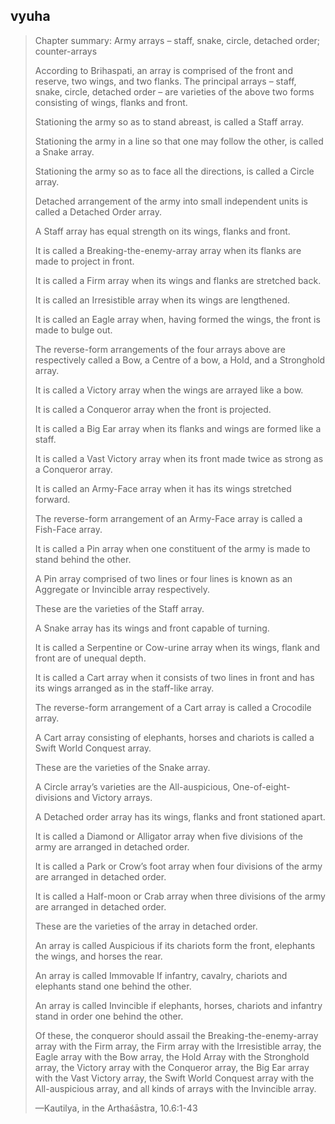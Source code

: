 ## vyuha
> Chapter summary: Army arrays – staff, snake, circle, detached order; counter-arrays
> 
> According to Brihaspati, an array is comprised of the front and reserve, two wings, and two flanks. The principal arrays – staff, snake, circle, detached order – are varieties of the above two forms consisting of wings, flanks and front.
> 
> Stationing the army so as to stand abreast, is called a Staff array.
> 
> Stationing the army in a line so that one may follow the other, is called a Snake array.
> 
> Stationing the army so as to face all the directions, is called a Circle array.
> 
> Detached arrangement of the army into small independent units is called a Detached Order array.
> 
> A Staff array has equal strength on its wings, flanks and front.
> 
> It is called a Breaking-the-enemy-array array when its flanks are made to project in front.
> 
> It is called a Firm array when its wings and flanks are stretched back.
> 
> It is called an Irresistible array when its wings are lengthened.
> 
> It is called an Eagle array when, having formed the wings, the front is made to bulge out.
> 
> The reverse-form arrangements of the four arrays above are respectively called a Bow, a Centre of a bow, a Hold, and a Stronghold array.
> 
> It is called a Victory array when the wings are arrayed like a bow.
> 
> It is called a Conqueror array when the front is projected.
> 
> It is called a Big Ear array when its flanks and wings are formed like a staff.
> 
> It is called a Vast Victory array when its front made twice as strong as a Conqueror array.
> 
> It is called an Army-Face array when it has its wings stretched forward.
> 
> The reverse-form arrangement of an Army-Face array is called a Fish-Face array.
> 
> It is called a Pin array when one constituent of the army is made to stand behind the other.
> 
> A Pin array comprised of two lines or four lines is known as an Aggregate or Invincible array respectively.
> 
> These are the varieties of the Staff array.
> 
> A Snake array has its wings and front capable of turning.
> 
> It is called a Serpentine or Cow-urine array when its wings, flank and front are of unequal depth.
> 
> It is called a Cart array when it consists of two lines in front and has its wings arranged as in the staff-like array.
> 
> The reverse-form arrangement of a Cart array is called a Crocodile array.
> 
> A Cart array consisting of elephants, horses and chariots is called a Swift World Conquest array.
> 
> These are the varieties of the Snake array.
> 
> A Circle array’s varieties are the All-auspicious, One-of-eight-divisions and Victory arrays.
> 
> A Detached order array has its wings, flanks and front stationed apart.
> 
> It is called a Diamond or Alligator array when five divisions of the army are arranged in detached order.
> 
> It is called a Park or Crow’s foot array when four divisions of the army are arranged in detached order.
> 
> It is called a Half-moon or Crab array when three divisions of the army are arranged in detached order.
> 
> These are the varieties of the array in detached order.
> 
> An array is called Auspicious if its chariots form the front, elephants the wings, and horses the rear.
> 
> An array is called Immovable If infantry, cavalry, chariots and elephants stand one behind the other.
> 
> An array is called Invincible if elephants, horses, chariots and infantry stand in order one behind the other.
> 
> Of these, the conqueror should assail the Breaking-the-enemy-array array with the Firm array, the Firm array with the Irresistible array, the Eagle array with the Bow array, the Hold Array with the Stronghold array, the Victory array with the Conqueror array, the Big Ear array with the Vast Victory array, the Swift World Conquest array with the All-auspicious array, and all kinds of arrays with the Invincible array.
> 
> —Kautilya, in the Arthaśāstra, 10.6:1-43
